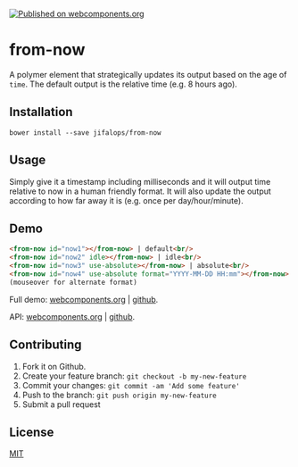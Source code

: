 [![Published on webcomponents.org](https://img.shields.io/badge/webcomponents.org-published-blue.svg)](https://www.webcomponents.org/element/jifalops/from-now)

# from-now
A polymer element that strategically updates its output based on the age of
`time`. The default output is the relative time (e.g. 8 hours ago).

## Installation

```
bower install --save jifalops/from-now
```

## Usage
Simply give it a timestamp including milliseconds and it will output time
relative to now in a human friendly format. It will also update the output
according to how far away it is (e.g. once per day/hour/minute).

## Demo
<!--
```
<custom-element-demo>
  <template>
    <script src="../webcomponentsjs/webcomponents-lite.js"></script>
    <link rel="import" href="from-now.html">
    <next-code-block></next-code-block>
    <script>
      document.getElementById('now1').time = Date.now();
      document.getElementById('now2').time = Date.now();
      document.getElementById('now3').time = Date.now();
      document.getElementById('now4').time = Date.now();
    </script>
  </template>
</custom-element-demo>
```
-->

```html
<from-now id="now1"></from-now> | default<br/>
<from-now id="now2" idle></from-now> | idle<br/>
<from-now id="now3" use-absolute></from-now> | absolute<br/>
<from-now id="now4" use-absolute format="YYYY-MM-DD HH:mm"></from-now> | formatted absolute<br/>
(mouseover for alternate format)
```

Full demo:
[webcomponents.org](https://www.webcomponents.org/element/jifalops/from-now/demo/demo/index.html)
| [github](https://jifalops.github.io/from-now/components/from-now/demo/).

API: [webcomponents.org](https://www.webcomponents.org/element/jifalops/from-now/from-now)
| [github](https://jifalops.github.io/from-now).

## Contributing

1. Fork it on Github.
2. Create your feature branch: `git checkout -b my-new-feature`
3. Commit your changes: `git commit -am 'Add some feature'`
4. Push to the branch: `git push origin my-new-feature`
5. Submit a pull request

## License

[MIT](https://opensource.org/licenses/MIT)
